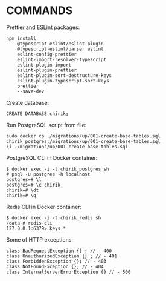 # COMMANDS

Prettier and ESLint packages:

```TEXT
npm install
    @typescript-eslint/eslint-plugin
    @typescript-eslint/parser eslint
    eslint-config-prettier
    eslint-import-resolver-typescript
    eslint-plugin-import
    eslint-plugin-prettier
    eslint-plugin-sort-destructure-keys
    eslint-plugin-typescript-sort-keys
    prettier
    --save-dev
```

Create database:
```TEXT
CREATE DATABASE chirik;
```

Run PostgreSQL script from file:

```TEXT
sudo docker cp ./migrations/up/001-create-base-tables.sql chirik_postgres:/migrations/up/001-create-base-tables.sql
\i ./migrations/up/001-create-base-tables.sql
```

PostgreSQL CLI in Docker container:

```TEXT
$ docker exec -i -t chirik_postgres sh
# psql -U postgres -h localhost
postgres=# \l
postgres=# \c chirik
chirik=# \dt
chirik=# \q
```

Redis CLI in Docker container:

```TEXT
$ docker exec -i -t chirik_redis sh
/data # redis-cli
127.0.0.1:6379> keys *
```

Some of HTTP exceptions:

```TS
class BadRequestException {} ; // - 400
class UnauthorizedException {} ; // - 401
class ForbiddenException {}; // - 403
class NotFoundException {}; // - 404
class InternalServerErrorException {} // - 500
```
